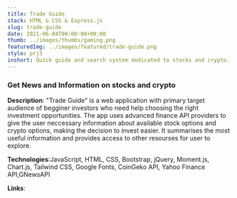 ```yaml
---
title: Trade Guide
stack: HTML & CSS & Express.js
slug: trade-guide
date: 2021-06-04T00:00:00+00:00
thumb: ../images/thumbs/gaming.png
featuredImg: ../images/featured/trade-guide.png
style: prj3
inshort: Quick guide and search system dedicated to stocks and crypto.
---
```


### Get News and Information on stocks and crypto

**Description**: "Trade Guide" is a web application with primary target audience of begginer investors who need help choosing the right investment opportunities. The app uses advanced finance API providers to give the user neccessary information about available stock options and crypto options, making the decision to invest easier. It summarises the most useful information and provides access to other resourses for user to explore.


**Technologies**:JavaScript, HTML, CSS, Bootstrap, jQuery, Moment.js, Chart.js, Tailwind CSS, Google Fonts, CoinGeko API, Yahoo Finance API,GNewsAPI

**Links**: